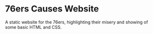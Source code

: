 # 76ers Causes Website

A static website for the 76ers, highlighting their misery and showing of some basic HTML and CSS.
